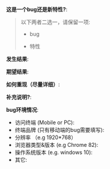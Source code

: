 **这是一个bug还是新特性?**:

> 以下两者二选一，请保留一项: 
>
> - bug
>
> - 特性


**发生结果**:

**期望结果**:

**如何重现（尽量详细）**:

**补充说明?**:

**bug环境情况**:
- 访问终端 (Mobile or PC):
- 终端品牌 (只有移动端的bug需要填写):
- 分辨率 （e.g 1920*768）
- 浏览器类型&版本 (e.g Chrome 82):
- 操作系统版本 (e.g. windows 10):
- 其它:
